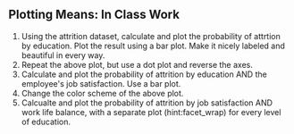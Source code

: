 ## Plotting Means: In Class Work

1. Using the attrition dataset, calculate and plot the probability of attrtion by education. Plot the result using a bar plot. Make it nicely labeled and beautiful in every way.
2. Repeat the above plot, but use a dot plot and reverse the axes. 
3. Calculate and plot the probability of attrition by education AND the employee's job satisfaction. Use a bar plot. 
4. Change the color scheme of the above plot. 
5. Calcualte and plot the probability of attrition by job satisfaction AND work life balance, with a separate plot (hint:facet_wrap) for every level of education. 